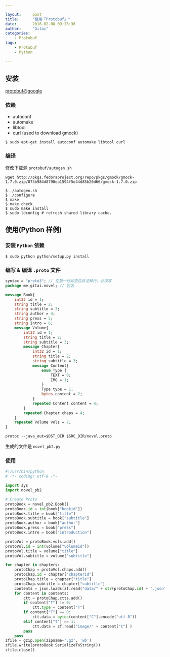 ```yaml
---

layout:     post
title:      "使用「Protobuf」"
date:       2016-02-08 09:26:36
author:     "Gitai"
categories:
    - Protobuf
tags:
    - Protobuf
    - Python

---
```


## 安装

[protobuf@google](https://github.com/google/protobuf)

### 依赖

* autoconf
* automake
* libtool
* curl (used to download gmock)

<!--more-->

``` shell
$ sudo apt-get install autoconf automake libtool curl
```

### 编译

修改下载源 `protobuf/autogen.sh`

``` shell
wget http://pkgs.fedoraproject.org/repo/pkgs/gmock/gmock-1.7.0.zip/073b984d8798ea1594f5e44d85b20d66/gmock-1.7.0.zip
```

``` shell
$ ./autogen.sh
$ ./configure
$ make
$ make check
$ sudo make install
$ sudo ldconfig # refresh shared library cache.
```

## 使用(Python 样例)

### 安装 `Python` 依赖

``` shell
$ sudo python python/setup.py install
```

### 编写 & 编译 `.proto` 文件

``` proto
syntax = "proto3"; // 在第一行非空白非注释行，必须写
package me.gitai.novel; // 包名

message Book{
	int32 id = 1;
	string title = 2;
	string subtitle = 3;
	string author = 4;
	string press = 5;
	string intro = 6;
	message Volume{
		int32 id = 1;
		string title = 2;
		string subtitle = 3;
		message Chapter{
			int32 id = 1;
			string title = 2;
			string subtitle = 3;
			message Content{
				enum Type {
					TEXT = 0;
					IMG = 1;
				}
				Type type = 1;
				bytes content = 2;
			}
			repeated Content content = 4;
		}
		repeated Chapter chaps = 4;
	}
	repeated Volume vols = 7;
}
```

``` shell
protoc --java_out=$DST_DIR $SRC_DIR/novel.proto
```

生成的文件是 `novel_pb2.py`

### 使用

``` python
#!/usr/bin/python
# -*- coding: utf-8 -*-

import sys
import novel_pb2

# Create Proto
protoBook = novel_pb2.Book()
protoBook.id = int(book["bookid"])
protoBook.title = book["title"]
protoBook.subtitle = book["subtitle"]
protoBook.author = book["author"]
protoBook.press = book["press"]
protoBook.intro = book["introduction"]

protoVol = protoBook.vols.add()
protoVol.id = int(volume["volumeid"])
protoVol.title = volume["title"]
protoVol.subtitle = volume["subtitle"]

for chapter in chapters:
	protoChap = protoVol.chaps.add()
	protoChap.id = chapter["chapterid"]
	protoChap.title = chapter["title"]
	protoChap.subtitle = chapter["subtitle"]
	contents = json.loads(zf.read("data/" + str(protoChap.id) + ".json"))
	for content in contents:
		ctt = protoChap.ctts.add()
		if content["T"] != 0:
			ctt.type = content["T"]
		if content["T"] == 0:
			ctt.data = bytes(content["C"].encode("utf-8"))
		elif content["T"] == 1:
			ctt.data = zf.read("image/" + content["C"] )
		pass
	pass
zfile = gzip.open(zipname+'.gz', 'wb')
zfile.write(protoBook.SerializeToString())
zfile.close()
```